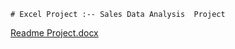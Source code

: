     # Excel Project :-- Sales Data Analysis  Project
[Readme  Project.docx](https://github.com/user-attachments/files/21073665/Readme.Project.docx)
